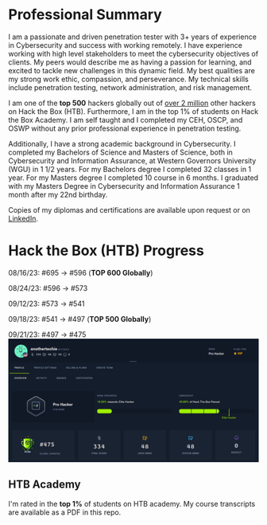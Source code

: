 # Professional Summary
I am a passionate and driven penetration tester with 3+ years of experience in Cybersecurity and success with working remotely. I have experience working with high level stakeholders to meet the cybersecurity objectives of clients. My peers would describe me as having a passion for learning, and excited to tackle new challenges in this dynamic field. My best qualities are my strong work ethic, compassion, and perseverance. My technical skills include penetration testing, network administration, and risk management. 

I am one of the **top 500** hackers globally out of [over 2 million](https://www.hackthebox.com/blog/htb-two-million-platform-members) other hackers on Hack the Box (HTB). Furthermore, I am in the top 1% of students on Hack the Box Academy. I am self taught and I completed my CEH, OSCP, and OSWP without any prior professional experience in penetration testing.

Additionally, I have a strong academic background in Cybersecurity. I completed my Bachelors of Science and Masters of Science, both in Cybersecurity and Information Assurance, at Western Governors University (WGU) in 1 1/2 years. For my Bachelors degree I completed 32 classes in 1 year. For my Masters degree I completed 10 course in 6 months. I graduated with my Masters Degree in Cybersecurity and Information Assurance 1 month after my 22nd birthday.

Copies of my diplomas and certifications are available upon request or on [LinkedIn](https://www.linkedin.com/in/paul-d/).


# Hack the Box (HTB) Progress
08/16/23: #695 -> #596 (**TOP 600 Globally**)

08/24/23: #596 -> #573

09/12/23: #573 -> #541

09/18/23: #541 -> #497 (**TOP 500 Globally**)

09/21/23: #497 -> #475
![Alt text](image.png)

## HTB Academy
I'm rated in the **top 1%** of students on HTB academy. My course transcripts are available as a PDF in this repo.
